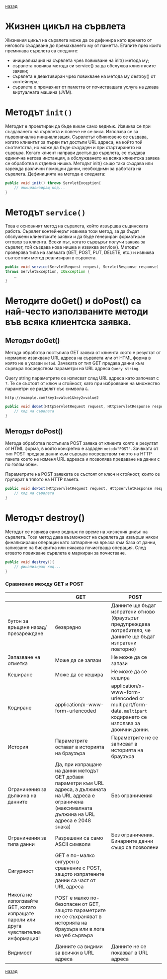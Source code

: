[назад](/../..)

# Жизнен цикъл на сървлета

Жизнения цикъл на сървлета може да се дефинира като времето от неговото
създаване до премахването му от паметта. Етапите през които преминава сървлета са
следните:
- инициализация на сървлета чрез повикване на init() метода му;
- сървлета повиква метода си service() за да обслужва клиентксите заявки;
- сървлета е деактивиран чрез повикване на метода му destroy() от контейнера;
- сървлета е премахнат от паметта от почистващата услуга на джава виртуалната машина (JVM).

# Методът ```init()```

Методът е проектиран да бъде викан само веднъж. Извиква се при създаването на сървлета и повече не се вика. Използва се за първоначална инициализация. Сървлетът обикновено се създава, когато клиентът за първи път достъпи URL адреса, на който той съответства, но може да бъде създаден и при стартирането на сървъра. Когато клиент направи достъп до сървлета, се създава единична негова инстанция, а обслужването на всяка клиентска заявка се обработва в отделна нишка. Методът init() също така създава или зарежда различни помощни данни, необходими за работата на сървлета. Дефиницията на метода е следната:

```java
public void init() throws ServletException{
    // инициализиращ код...
}
```

# Методът ```service()```

Това е основният метод на сървлета, който извършва същинската работа. Сървлет контейнерът извиква този метод, за да бъдат обслужени клиентските заявки и да бъде генериран форматиран отговор за клиента. Всеки път, когато сървърът получи заявка за
сървлет, той създава нова нишка и извиква service(). Методът проверява типа на заявката (GET, POST, PUT, DELETE, etc.) и 
извиква съответния метод реализиран в сървлета. 
```java
public void service(ServletRequest request, ServletResponse response)
throws ServletException, IOException {
    …
}
```

# Методите doGet() и doPost() са най-често използваните методи във всяка клиентска заявка.

## Методът doGet()

Метода обработва постъпила GET заявка от клиента която е резултат от нормално извикване URL адреса на сървлета или от HTML форма в която не е указан `metod`. Зачвката от тип GET предава данни към сървъра посредством параметри на URL адреса `Query string`.

Query string параметрите се изписват след URL адреса като започват с `?`. Те се състоят от ключ и стойност, като при изброяване на множество параметри се разделят със символа `&`.

`http://example.com?key1=value1&key2=value2`

```java
public void doGet(HttpServletRequest request, HttpServletResponse response) throws ServletException, IOException{
    // код на сървлета
}
```

## Методът doPost()

Метода обработва постъпила POST заявка от клиента която е резултат от HTML форма, в която конкретно е зададен ```metod="POST"```. Зачвката от тип POST предава данни към сървъра посредством тялото на HTTP пакета което не изменя URL адреаса и позволява предаване на данни с по голям обем.

Параметрите на POST заявката се състоят от ключ и стойност, които се групират в тялото на HTTP пакета.

```java
public void doPost(HttpServletRequest request, HttpServletResponse response) throws ServletException, IOException {
    // код на сървлета
}
```

# Методът destroy()

Методът се извиква само веднъж по време на жизнения цикъл на сървлета. Този метод дава възможност на сървлета да извърши някои финализиращи операции като затваряне на връзка към база от данни, записване на бисквитка или някаква почистваща операция. След еговото повикване сървлета е маркиран за почистване.

```java
public void destroy(){
    // финализиращ код...
}
```

### Сравнение между GET и POST

| |GET|	POST|
|--|--|--|
бутон за връщане назад/ презареждане	| безвредно	| Данните ще бъдат изпратени отново (браузърът предупреждава потребителя, че данните ще бъдат изпратени повторно)
Запазване на отметка | Може да се запази | Не може да се запази
Кеширане | Може да се кешира | Не може да се кешира
Кодиране | application/x-www-form-urlencoded | application/x-www-form-urlencoded or multipart/form-data. `multipart` кодирането се използва за двоични данни.
История | Параметрите остават в историята на браузъра | Параметрите не се записват в историята на браузъра
Ограничения за дължина на данните | Да, при изпращане на данни методът GET добавя параметри към URL адреса, а дължината на URL адреса е ограничена (максималната дължина на URL адреса е 2048 знака) | Без ограничения
Ограничения за типа данни | Разрешени са само ASCII символи | Без ограничения. Бинарните данни също са позволени
Сигурност | GET е по-малко сигурен в сравнение с POST, защото изпратените данни са част от URL адреса
Никога не използвайте GET, когато изпращате пароли или друга чувствителна информация! | POST е малко по-безопасен от GET, защото параметрите не се съхраняват в историята на браузъра или в лога на уеб сървъра
Видимост | Данните са видими за всички в URL адреса | Данните не се показват в URL адреса

[назад](/../..)